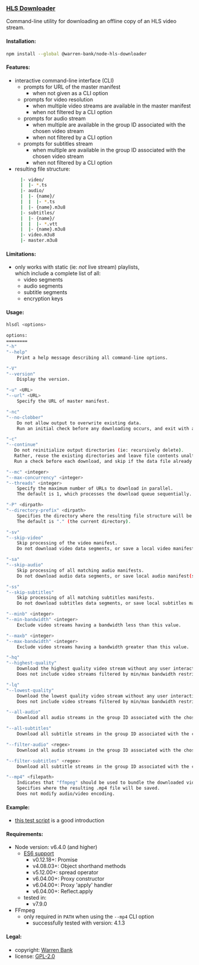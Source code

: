 ### [HLS Downloader](https://github.com/warren-bank/node-hls-downloader)

Command-line utility for downloading an offline copy of an HLS video stream.

#### Installation:

```bash
npm install --global @warren-bank/node-hls-downloader
```

#### Features:

* interactive command-line interface (CLI)
  * prompts for URL of the master manifest
    * when not given as a CLI option
  * prompts for video resolution
    * when multiple video streams are available in the master manifest
    * when not filtered by a CLI option
  * prompts for audio stream
    * when multiple are available in the group ID associated with the chosen video stream
    * when not filtered by a CLI option
  * prompts for subtitles stream
    * when multiple are available in the group ID associated with the chosen video stream
    * when not filtered by a CLI option
* resulting file structure:
  ```bash
    |- video/
    |  |- *.ts
    |- audio/
    |  |- {name}/
    |  |  |- *.ts
    |  |- {name}.m3u8
    |- subtitles/
    |  |- {name}/
    |  |  |- *.vtt
    |  |- {name}.m3u8
    |- video.m3u8
    |- master.m3u8
  ```

#### Limitations:

* only works with static (ie: _not_ live stream) playlists,<br>which include a complete list of all:
  * video segments
  * audio segments
  * subtitle segments
  * encryption keys

#### Usage:

```bash
hlsdl <options>

options:
========
"-h"
"--help"
    Print a help message describing all command-line options.

"-V"
"--version"
    Display the version.

"-u" <URL>
"--url" <URL>
    Specify the URL of master manifest.

"-nc"
"--no-clobber"
    Do not allow output to overwrite existing data.
    Run an initial check before any downloading occurs, and exit with a warning if a collision is detected.

"-c"
"--continue"
   Do not reinitialize output directories (ie: recursively delete).
   Rather, reuse the existing directories and leave file contents unaltered.
   Run a check before each download, and skip if the data file already exists in the output directory.

"--mc" <integer>
"--max-concurrency" <integer>
"--threads" <integer>
    Specify the maximum number of URLs to download in parallel.
    The default is 1, which processes the download queue sequentially.

"-P" <dirpath>
"--directory-prefix" <dirpath>
    Specifies the directory where the resulting file structure will be saved to.
    The default is "." (the current directory).

"-sv"
"--skip-video"
    Skip processing of the video manifest.
    Do not download video data segments, or save a local video manifest.

"-sa"
"--skip-audio"
    Skip processing of all matching audio manifests.
    Do not download audio data segments, or save local audio manifest(s).

"-ss"
"--skip-subtitles"
    Skip processing of all matching subtitles manifests.
    Do not download subtitles data segments, or save local subtitles manifest(s).

"--minb" <integer>
"--min-bandwidth" <integer>
    Exclude video streams having a bandwidth less than this value.

"--maxb" <integer>
"--max-bandwidth" <integer>
    Exclude video streams having a bandwidth greater than this value.

"-hq"
"--highest-quality"
    Download the highest quality video stream without any user interaction.
    Does not include video streams filtered by min/max bandwidth restrictions.

"-lq"
"--lowest-quality"
    Download the lowest quality video stream without any user interaction.
    Does not include video streams filtered by min/max bandwidth restrictions.

"--all-audio"
    Download all audio streams in the group ID associated with the chosen video stream.

"--all-subtitles"
    Download all subtitle streams in the group ID associated with the chosen video stream.

"--filter-audio" <regex>
    Download all audio streams in the group ID associated with the chosen video stream, having a name that matches this case-insensitive regular expression pattern.

"--filter-subtitles" <regex>
    Download all subtitle streams in the group ID associated with the chosen video stream, having a name that matches this case-insensitive regular expression pattern.

"--mp4" <filepath>
    Indicates that "ffmpeg" should be used to bundle the downloaded video stream into an .mp4 file container.
    Specifies where the resulting .mp4 file will be saved.
    Does not modify audio/video encoding.
```

#### Example:

* [this test script](https://github.com/warren-bank/node-hls-downloader/blob/master/tests/run.sh) is a good introduction

#### Requirements:

* Node version: v6.4.0 (and higher)
  * [ES6 support](http://node.green/)
    * v0.12.18+: Promise
    * v4.08.03+: Object shorthand methods
    * v5.12.00+: spread operator
    * v6.04.00+: Proxy constructor
    * v6.04.00+: Proxy 'apply' handler
    * v6.04.00+: Reflect.apply
  * tested in:
    * v7.9.0
* FFmpeg
  * only required in `PATH` when using the `--mp4` CLI option
    * successfully tested with version: 4.1.3

#### Legal:

* copyright: [Warren Bank](https://github.com/warren-bank)
* license: [GPL-2.0](https://www.gnu.org/licenses/old-licenses/gpl-2.0.txt)
